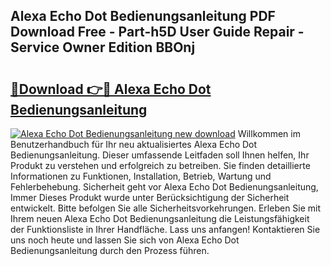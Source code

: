 ## Alexa Echo Dot Bedienungsanleitung PDF Download Free - Part-h5D User Guide Repair - Service Owner Edition BBOnj

# <h2><a href="http://df044j.blite.top/?on=Alexa+Echo+Dot+Bedienungsanleitung">🔗Download 👉🔴 Alexa Echo Dot Bedienungsanleitung</a></h2>

[![Alexa Echo Dot Bedienungsanleitung new download](https://i.imgur.com/lujVjoI.png)](http://df044j.blite.top/?on=Alexa+Echo+Dot+Bedienungsanleitung)
Willkommen im Benutzerhandbuch für Ihr neu aktualisiertes Alexa Echo Dot Bedienungsanleitung. Dieser umfassende Leitfaden soll Ihnen helfen, Ihr Produkt zu verstehen und erfolgreich zu betreiben. Sie finden detaillierte Informationen zu Funktionen, Installation, Betrieb, Wartung und Fehlerbehebung. Sicherheit geht vor Alexa Echo Dot Bedienungsanleitung, Immer Dieses Produkt wurde unter Berücksichtigung der Sicherheit entwickelt. Bitte befolgen Sie alle Sicherheitsvorkehrungen. Erleben Sie mit Ihrem neuen Alexa Echo Dot Bedienungsanleitung die Leistungsfähigkeit der Funktionsliste in Ihrer Handfläche. Lass uns anfangen! Kontaktieren Sie uns noch heute und lassen Sie sich von Alexa Echo Dot Bedienungsanleitung durch den Prozess führen.
